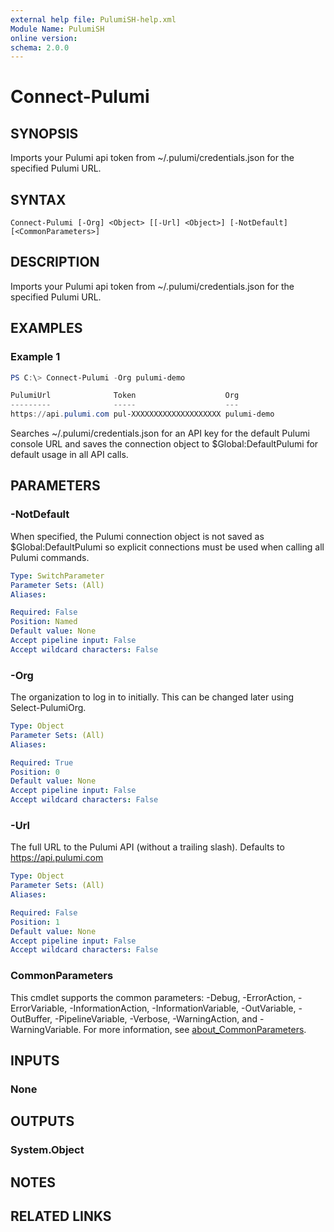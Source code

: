 ```yaml
---
external help file: PulumiSH-help.xml
Module Name: PulumiSH
online version:
schema: 2.0.0
---
```


# Connect-Pulumi

## SYNOPSIS
Imports your Pulumi api token from ~/.pulumi/credentials.json for the specified Pulumi URL.

## SYNTAX

```
Connect-Pulumi [-Org] <Object> [[-Url] <Object>] [-NotDefault] [<CommonParameters>]
```

## DESCRIPTION
Imports your Pulumi api token from ~/.pulumi/credentials.json for the specified Pulumi URL.

## EXAMPLES

### Example 1
```powershell
PS C:\> Connect-Pulumi -Org pulumi-demo

PulumiUrl              Token                    Org
---------              -----                    ---
https://api.pulumi.com pul-XXXXXXXXXXXXXXXXXXXX pulumi-demo
```

Searches ~/.pulumi/credentials.json for an API key for the default Pulumi console URL and saves the connection object to $Global:DefaultPulumi for default usage in all API calls.

## PARAMETERS

### -NotDefault
When specified, the Pulumi connection object is not saved as $Global:DefaultPulumi so explicit connections must be used when calling all Pulumi commands.

```yaml
Type: SwitchParameter
Parameter Sets: (All)
Aliases:

Required: False
Position: Named
Default value: None
Accept pipeline input: False
Accept wildcard characters: False
```

### -Org
The organization to log in to initially. This can be changed later using Select-PulumiOrg.

```yaml
Type: Object
Parameter Sets: (All)
Aliases:

Required: True
Position: 0
Default value: None
Accept pipeline input: False
Accept wildcard characters: False
```

### -Url
The full URL to the Pulumi API (without a trailing slash). Defaults to https://api.pulumi.com

```yaml
Type: Object
Parameter Sets: (All)
Aliases:

Required: False
Position: 1
Default value: None
Accept pipeline input: False
Accept wildcard characters: False
```

### CommonParameters
This cmdlet supports the common parameters: -Debug, -ErrorAction, -ErrorVariable, -InformationAction, -InformationVariable, -OutVariable, -OutBuffer, -PipelineVariable, -Verbose, -WarningAction, and -WarningVariable. For more information, see [about_CommonParameters](http://go.microsoft.com/fwlink/?LinkID=113216).

## INPUTS

### None

## OUTPUTS

### System.Object
## NOTES

## RELATED LINKS

